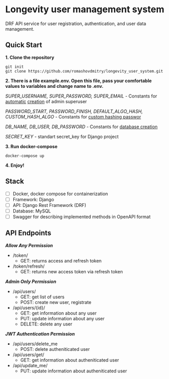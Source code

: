 # Longevity user management system

DRF API service for user registration, authentication, and user data management.

## Quick Start

**1. Clone the repository**

```
git init
git clone https://github.com/romashovdmitry/longevity_user_system.git
```
**2. There is a file example.env. Open this file, pass your comfortable values to variables and change name to .env.**

*SUPER_USERNAME, SUPER_PASSWORD, SUPER_EMAIL* - Constants for [automatic](https://github.com/romashovdmitry/longevity_user_system/blob/8a7151c13ef9207a7ddf85da684e9c5e27ddb395/docker-compose.yml#L10) [creation](https://github.com/romashovdmitry/longevity_user_system/blob/8a7151c13ef9207a7ddf85da684e9c5e27ddb395/user/management/commands/create_super_user.py#L12-L26) of admin superuser

*PASSWORD_START, PASSWORD_FINISH, DEFAULT_ALGO_HASH, CUSTOM_HASH_ALGO* - Constants for [custom hashing passwor](https://github.com/romashovdmitry/longevity_user_system/blob/8a7151c13ef9207a7ddf85da684e9c5e27ddb395/user/hash.py#L14-L29)

*DB_NAME, DB_USER, DB_PASSWORD* - Constants for [database creation](https://github.com/romashovdmitry/longevity_user_system/blob/8a33f0f546667c2d7e5718156acef2992c8f7532/longevity/settings.py#L76-L85)

*SECRET_KEY* - standart secret_key for Django project

**3. Run docker-compose**

```
docker-compose up
```

**4. Enjoy!**

## Stack

- [ ] Docker, docker compose for containerization
- [ ] Framework: Django
- [ ] API: Django Rest Framework (DRF)
- [ ] Database: MySQL
- [ ] Swagger for describing implemented methods in OpenAPI format

## API Endpoints

***Allow Any Permission***
- /token/
    - GET: returns access and refresh token
- /token/refresh/
    - GET: returns new access token via refresh token

***Admin Only Permission***
- /api/users/
    - GET: get list of users
    - POST: create new user, registrate
- /api/users/{id}/
  - GET: get information about any user
  - PUT: update information about any user
  - DELETE: delete any user

***JWT Authentication Permission***
- /api/users/delete_me
  - POST: delete autheniticated user
- /api/users/get/
  - GET: get information about autheniticated user
- /api/update_me/
  - PUT: update information about autheniticated user
